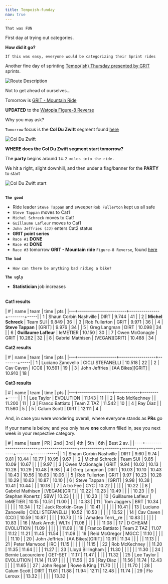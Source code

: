 ```yaml
---
title: Tempoish-funday
nav: true
---
```


`That was FUN`

First day at trying out categories.

**How did it go?**

`If this was easy, everyone would be categorizing their Sprint rides`

Another fine day of sprinting [Tempo(ish) Thursday presented by GRIT](https://zwiftpower.com/events.php?zid=1500754) sprints.

![Route Description](../../../2020/12/03/images/The_Mall_Sprint_Forward.png)

Not to get ahead of ourselves...

Tomorrow is [GRIT - Mountain Ride](https://zwiftpower.com/events.php?zid=1507135)

**UPDATED** to the [Watopia Figure-8 Reverse](https://zwiftinsider.com/route/figure-8-reverse)

Why you may ask?

`Tomorrow` focus is the **Col Du Zwift** segment found [here](https://www.strava.com/segments/11594001?filter=overall)

![Col Du Zwift](images/col_du_zwift.png)

**WHERE does the Col Du Zwift segment start tomorrow?**

The **party** begins around `14.2 miles into the ride.`

We hit a right, slight downhill, and then under a flag/banner for the **PARTY** to start

![Col Du Zwift start](images/col_du_zwift_start.png) <br> <br>


**`The good`**                    

- Ride leader `Steve Tappan` and sweeper `Rob Fullerton` kept us all safe
- `Steve Tappan` moves to Cat1
- `Michel Schreck` moves to Cat1
- `Guillaume Lafleur` moves to Cat1
- `John Jeffries (JJ)` enters Cat2 status
- **GRIT point series**           
- `Race #1` **DONE**              
- `Race #2` **DONE**  
- `Race #3` tomorrow **GRIT - Mountain ride** `Figure-8 Reverse`, found [here](https://zwiftpower.com/events.php?zid=1464931)
                      
**`The bad`**         
- `How can there be anything bad riding a bike?`
                      
**`The ugly`**        
- **Statistician** job increases <br> <br>
                      
**Cat1 results**      
                      
| # | name                   | team          |   time | pts |
|---+------------------------+---------------+--------+-----|
| 1 | Shaun Corbin Nashville | DIRT          |  9.744 |  41 |
| 2 | **Michel Schreck**     | Team SUI      |  9.849 |  36 |
| 3 | Rob Fullerton          | GRIT          |  9.971 |  36 |
| 4 | **Steve Tappan**       | [GRIT]        |  9.976 |  34 |
| 5 | Greg Langman           | DIRT          | 10.098 |  34 |
| 6 | **Guillaume Lafleur**  | leMETIER      | 10.150 |  30 |
| 7 | Owen McGonagle         | GRIT          | 10.282 |  32 |
| 8 | Gabriel Mathisen       | [VEGAN][GRIT] | 10.488 |  34 |
                      
**Cat2 results**

| # | name              | team             |   time | pts |
|---+-------------------+------------------+--------+-----|
| 1 | Luciano Zanovello | CICLI STEFANELLI | 10.518 |  22 |
| 2 | Cav Caven         | (CCI)            | 10.591 |  19 |
| 3 | John Jeffries     | [AA Bikes][GRIT] | 10.910 |  18 |

**Cat3 results**

| # | name            | team       |   time | pts |
|---+-----------------+------------+--------+-----|
| 1 | Lee Taylor      | EVOLUTION  | 11.143 |  11 |
| 2 | Rob McKechney   |            | 11.200 |  11 |
| 3 | Franco Battiato | Team Z TAZ | 11.542 |  10 |
| 4 | Ray Diaz        |            | 11.560 |   5 |
| 5 | Calum Scott     | DIRT       | 12.111 |   4 |


And, in case you were wondering overall, where everyone stands as **PRs** go

If your name is below, and you only have **one** column filled in, see you next week in your
respective category.

|  # | name                   | team             |        PR |   2nd |   3rd |   4th |   5th |   6th | Best 2 av. |
|----+------------------------+------------------+-----------+-------+-------+-------+-------+-------+------------|
|  1 | Shaun Corbin Nashville | DIRT             |      9.60 |  9.74 |  9.81 | 10.44 | 10.77 | 10.95 |       9.67 |
|  2 | Michel Schreck         | Team SUI         |      9.85 | 10.09 | 10.67 |       |       |       |       9.97 |
|  3 | Owen McGonagle         | GRIT             |      9.94 | 10.02 | 10.13 | 10.28 | 10.29 | 10.48 |       9.98 |
|  4 | Greg Langman           | DIRT             |     10.03 | 10.10 | 10.43 | 10.43 | 10.56 | 10.63 |      10.06 |
|  5 | Rob Fullerton          | GRIT             |      9.97 | 10.23 | 10.28 | 10.29 | 10.63 | 10.87 |      10.10 |
|  6 | Steve Tappan           | [GRIT]           |      9.98 | 10.38 | 10.41 | 10.44 |       |       |      10.18 |
|  7 | A tro Fee              | CYC              |     10.22 |       |       |       |       |       |      10.22 |
|  8 | Gabriel Mathisen       | [VEGAN][GRIT]    |     10.22 | 10.23 | 10.49 |       |       |       |      10.23 |
|  9 | Stephan Konertz        | SBW              |     10.23 |       |       |       |       |       |      10.23 |
| 10 | Guillaume Lafleur      | leMETIER         |     10.15 | 10.51 | 11.00 |       |       |       |      10.33 |
| 11 | Tom Jaggers            | BRT              |     10.34 |       |       |       |       |       |      10.34 |
| 12 | Jack Rootkin-Gray      |                  |     10.41 |       |       |       |       |       |      10.41 |
| 13 | Luciano Zanovello      | CICLI STEFANELLI |     10.52 | 10.53 |       |       |       |       |      10.52 |
| 14 | Cav Caven              | (CCI)            |     10.59 | 10.87 |       |       |       |       |      10.73 |
| 15 | Amadeo Terri__re       |                  |     10.83 |       |       |       |       |       |      10.83 |
| 16 | Mark Arndt             | WLTri            |     11.08 |       |       |       |       |       |      11.08 |
| 17 | D CHEAM                | EVOLUTION        |     11.09 |       |       |       |       |       |      11.09 |
| 18 | Franco Battiato        | Team Z TAZ       |     11.07 | 11.12 | 11.21 | 11.45 | 11.54 |       |      11.09 |
| 19 | Reid McGregor          | MGCC             |     11.10 |       |       |       |       |       |      11.10 |
| 20 | John Jeffries          | [AA Bikes][GRIT] |     10.91 | 11.34 |       |       |       |       |      11.13 |
| 21 | Peter Marwood          | IRC              |     11.15 |       |       |       |       |       |      11.15 |
| 22 | Rob McKechney          |                  |     11.20 | 11.35 | 11.64 |       |       |       |      11.27 |
| 23 | Lloyd Billingham       |                  |     11.30 |       |       |       |       |       |      11.30 |
| 24 | Bernie Lacourciere     | GET-SET          |     11.17 | 11.47 |       |       |       |       |      11.32 |
| 25 | Lee Taylor             | EVOLUTION        |     11.14 | 11.97 |       |       |       |       |      11.56 |
| 26 | Ray Diaz               |                  |     11.56 | 11.74 | 12.43 |       |       |       |      11.65 |
| 27 | John Regan             | Rowe & King      |     11.70 |       |       |       |       |       |      11.70 |
| 28 | Calum Scott            | DIRT             |     11.61 | 11.88 | 11.94 | 12.11 | 12.48 |       |      11.74 |
| 29 | Flo Leroux             |                  |     13.32 |       |       |       |       |       |      13.32 |
